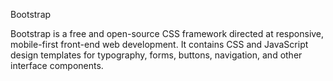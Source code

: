 Bootstrap

Bootstrap is a free and open-source CSS framework directed at responsive, mobile-first front-end web development. It contains CSS and JavaScript design templates for typography, forms, buttons, navigation, and other interface components.

